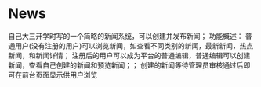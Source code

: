# News
自己大三开学时写的一个简略的新闻系统，可以创建并发布新闻；
功能概述：
普通用户(没有注册的用户)可以浏览新闻，如查看不同类别的新闻，最新新闻，热点新闻，和新闻详情；
注册后的用户可以成为平台的普通编辑，普通编辑可以创建新闻，查看自己创建的新闻和预览新闻；；
创建的新闻等待管理员审核通过后即可在前台页面显示供用户浏览


